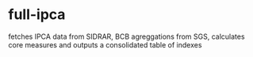 # full-ipca
fetches IPCA data from SIDRAR, BCB agreggations from SGS, calculates core measures and outputs a consolidated table of indexes 
